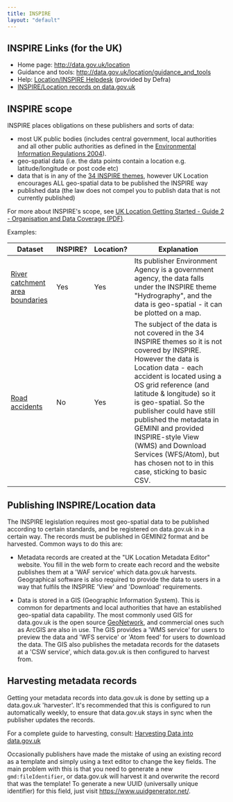 ```yaml
---
title: INSPIRE
layout: "default"
---
```


## INSPIRE Links (for the UK)

* Home page: <http://data.gov.uk/location>
* Guidance and tools: <http://data.gov.uk/location/guidance_and_tools>
* Help: [Location/INSPIRE Helpdesk](mailto:UK-INSPIRE-Help@defra.gsi.gov.uk) (provided by Defra)
* [INSPIRE/Location records on data.gov.uk](http://data.gov.uk/data/search?UKLP=True)

## INSPIRE scope

INSPIRE places obligations on these publishers and sorts of data:

* most UK public bodies (includes central government, local authorities and all other public authorities as defined in the [Environmental Information Regulations 2004](http://www.legislation.gov.uk/uksi/2004/3391/contents/made)).
* geo-spatial data (i.e. the data points contain a location e.g. latitude/longitude or post code etc)
* data that is in any of the [34 INSPIRE themes](http://inspire.ec.europa.eu/index.cfm/pageid/2/list/7), however UK Location encourages ALL geo-spatial data to be published the INSPIRE way
* published data (the law does not compel you to publish data that is not currently published)

For more about INSPIRE's scope, see [UK Location Getting Started - Guide 2 - Organisation and Data Coverage (PDF)](http://data.gov.uk/library/uk-location-getting-started-guide-2-organisation-and-data-coverage).

Examples:

| Dataset | INSPIRE? | Location? | Explanation |
| ------- | -------- | --------- | ----------- |
| [River catchment area boundaries](http://data.gov.uk/dataset/water-framework-directive-river-waterbody-catchments-wms) | Yes | Yes | Its publisher Environment Agency is a government agency, the data falls under the INSPIRE theme "Hydrography", and the data is geo-spatial - it can be plotted on a map. |
| [Road accidents](http://data.gov.uk/dataset/road-accidents-safety-data) | No | Yes | The subject of the data is not covered in the 34 INSPIRE themes so it is not covered by INSPIRE. However the data is Location data - each accident is located using a OS grid reference (and latitude & longitude) so it is geo-spatial. So the publisher could have still published the metadata in GEMINI and provided INSPIRE-style View (WMS) and Download Services (WFS/Atom), but has chosen not to in this case, sticking to basic CSV.|

## Publishing INSPIRE/Location data

The INSPIRE legislation requires most geo-spatial data to be published according to certain standards, and be registered on data.gov.uk in a certain way. The records must be published in GEMINI2 format and be harvested. Common ways to do this are:

* Metadata records are created at the "UK Location Metadata Editor" website. You fill in the web form to create each record and the website publishes them at a 'WAF service' which data.gov.uk harvests. Geographical software is also required to provide the data to users in a way that fulfils the INSPIRE 'View' and 'Download' requirements.

* Data is stored in a GIS (Geographic Information System). This is common for departments and local authorities that have an established geo-spatial data capability. The most commonly used GIS for data.gov.uk is the open source [GeoNetwork](http://geonetwork-opensource.org/), and commercial ones such as ArcGIS are also in use. The GIS provides a 'WMS service' for users to preview the data and 'WFS service' or 'Atom feed' for users to download the data. The GIS also publishes the metadata records for the datasets at a 'CSW service', which data.gov.uk is then configured to harvest from.


## Harvesting metadata records

Getting your metadata records into data.gov.uk is done by setting up a data.gov.uk 'harvester'. It's recommended that this is configured to run automatically weekly, to ensure that data.gov.uk stays in sync when the publisher updates the records.

For a complete guide to harvesting, consult: [Harvesting Data into data.gov.uk](harvesting.html)

Occasionally publishers have made the mistake of using an existing record as a template and simply using a text editor to change the key fields. The main problem with this is that you need to generate a new `gmd:fileIdentifier`, or data.gov.uk will harvest it and overwrite the record that was the template! To generate a new UUID (universally unique identifier) for this field, just visit <https://www.uuidgenerator.net/>.


